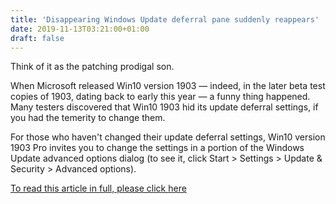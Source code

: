 ```yaml
---
title: 'Disappearing Windows Update deferral pane suddenly reappears'
date: 2019-11-13T03:21:00+01:00
draft: false
---
```


Think of it as the patching prodigal son.

When Microsoft released Win10 version 1903 — indeed, in the later beta test copies of 1903, dating back to early this year — a funny thing happened. Many testers discovered that Win10 1903 hid its update deferral settings, if you had the temerity to change them.

For those who haven't changed their update deferral settings, Win10 version 1903 Pro invites you to change the settings in a portion of the Windows Update advanced options dialog (to see it, click Start > Settings > Update & Security > Advanced options). 

[To read this article in full, please click here](/article/3452525/disappearing-windows-update-deferral-pane-suddenly-reappears.html#jump)